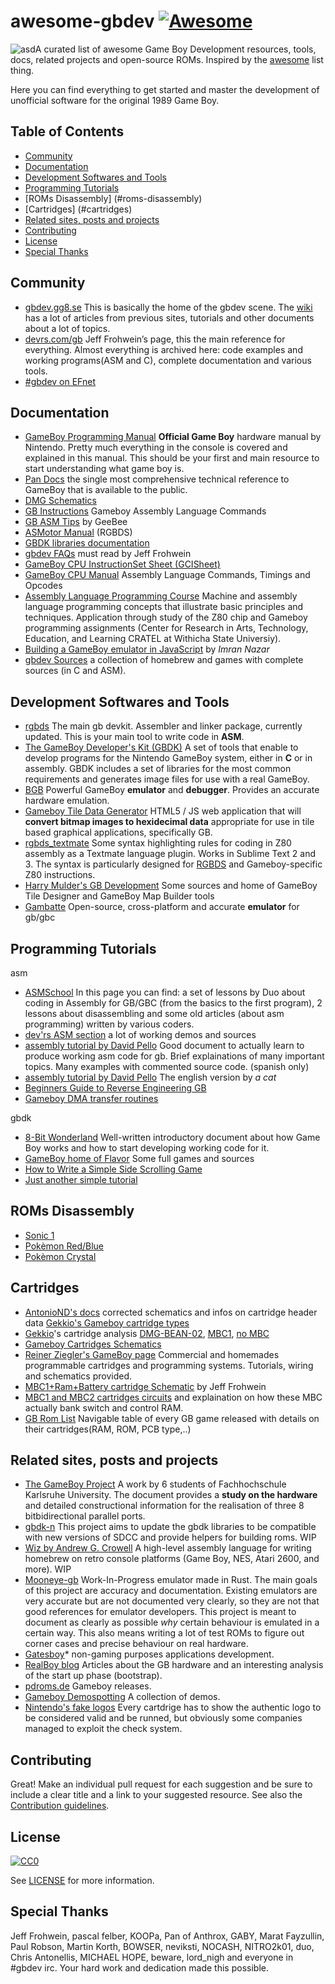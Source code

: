 ﻿# awesome-gbdev [![Awesome](https://cdn.rawgit.com/sindresorhus/awesome/d7305f38d29fed78fa85652e3a63e154dd8e8829/media/badge.svg)](#awesome-gbdev)

![asd](http://orig04.deviantart.net/fb5e/f/2010/239/6/1/free_av__gameboy_by_kiddo47.gif)A curated list of awesome Game Boy Development resources, tools, docs, related projects and open-source ROMs. Inspired by the [awesome](https://github.com/sindresorhus/awesome) list thing.

Here you can find everything to get started and master the development of unofficial software for the original 1989 Game Boy.

## Table of Contents

- [Community](#community)
- [Documentation](#documentation)
- [Development Softwares and Tools](#development-softwares-and-tools)
- [Programming Tutorials](#programming-tutorials)
- [ROMs Disassembly] (#roms-disassembly)
- [Cartridges] (#cartridges)
- [Related sites, posts and projects](#related-sitesposts-and-projects)
- [Contributing](#contributing)
- [License](#license)
- [Special Thanks](#special-thanks)

## Community
- [gbdev.gg8.se](http://gbdev.gg8.se) This is basically the home of the gbdev scene. The [wiki](http://gbdev.gg8.se/wiki/articles/Main_Page) has a lot of articles from previous sites, tutorials and other documents about a lot of topics.
- [devrs.com/gb](devrs.com/gb) Jeff Frohwein’s page, this the main reference for everything. Almost everything is archived here: code examples and working programs(ASM and C), complete documentation and various tools.
- [#gbdev on EFnet](http://chat.efnet.org/?channels=gbdev)

## Documentation
- [GameBoy Programming Manual](http://www.romhacking.net/documents/544/) **Official Game Boy** hardware manual by Nintendo. Pretty much everything in the console is covered and explained in this manual. This should be your first and main resource to start understanding what game boy is. 
- [Pan Docs](http://bgb.bircd.org/pandocs.htm) the single most comprehensive technical reference to GameBoy that is available to the public. 
- [DMG Schematics](http://gbdev.gg8.se/wiki/articles/DMG_Schematics)
- [GB Instructions](http://www.chrisantonellis.com/files/gameboy/gb-instructions.txt) Gameboy Assembly Language Commands 
- [GB ASM Tips](http://www.chrisantonellis.com/files/gameboy/gb-asm-tips.txt) by GeeBee 
- [ASMotor Manual](http://www.chrisantonellis.com/files/gameboy/asmotor-v0.1.0-manual.pdf) (RGBDS) 
- [GBDK libraries documentation](http://gbdk.sourceforge.net/doc/gbdk-doc.pdf) 
- [gbdev FAQs](http://www.devrs.com/gb/files/faqs.html) must read by Jeff Frohwein 
- [GameBoy CPU InstructionSet Sheet (GCISheet)](http://www.devrs.com/gb/files/GBCPU_Instr.html)</span> 
- [GameBoy CPU Manual](http://marc.rawer.de/Gameboy/Docs/GBCPUman.pdf) Assembly Language Commands, Timings and Opcodes
- [Assembly Language Programming Course](http://cratel.wichita.edu/cratel/ECE238Spr08) Machine and assembly language programming concepts that illustrate basic principles and techniques. Application through study of the Z80 chip and Gameboy programming assignments (Center for Research in Arts, Technology, Education, and Learning CRATEL at Withicha State Universiy).
- [Building a GameBoy emulator in JavaScript](http://imrannazar.com/GameBoy-Emulation-in-JavaScript) by _Imran Nazar_ 
- [gbdev Sources](https://github.com/avivace/awesome-gbdev/blob/master/SOURCES.md) a collection of homebrew and games with complete sources (in C and ASM).

## Development Softwares and Tools
- [rgbds](https://github.com/bentley/rgbds) The main gb devkit. Assembler and linker package, currently updated. This is your main tool to write code in **ASM**. 
- [The GameBoy Developer's Kit (GBDK)](http://gbdk.sourceforge.net/) A set of tools that enable to develop programs for the Nintendo GameBoy system, either in **C** or in assembly. GBDK includes a set of libraries for the most common requirements and generates image files for use with a real GameBoy. 
- [BGB](http://bgb.bircd.org/) Powerful GameBoy **emulator** and **debugger**. Provides an accurate hardware emulation.
- [Gameboy Tile Data Generator](http://www.chrisantonellis.com/gameboy/gbtdg/) HTML5 / JS web application that will **convert bitmap images to hexidecimal data** appropriate for use in tile based graphical applications, specifically GB.
- [rgbds_textmate](https://github.com/Bananattack/rgbds_textmate) Some syntax highlighting rules for coding in Z80 assembly as a Textmate language plugin. Works in Sublime Text 2 and 3\. The syntax is particularly designed for [RGBDS](http://www.otakunozoku.com/rednex-gameboy-development-system/) and Gameboy-specific Z80 instructions. 
- [Harry Mulder's GB Development](http://www.devrs.com/gb/hmgd/intro.html) Some sources and home of GameBoy Tile Designer and GameBoy Map Builder tools 
- [Gambatte](http://sourceforge.net/projects/gambatte/) Open-source, cross-platform and accurate **emulator** for gb/gbc

## Programming Tutorials
asm
- [ASMSchool](http://gameboy.mongenel.com/asmschool.html) In this page you can find: a set of lessons by Duo about coding in Assembly for GB/GBC (from the basics to the first program), 2 lessons about disassembling and some old articles (about asm programming) written by various coders. 
- [dev'rs ASM section](http://www.devrs.com/gb/asmcode.php) a lot of working demos and sources 
- [assembly tutorial by David Pello](http://wiki.ladecadence.net/doku.php?do=show&id=tutorial_de_ensamblador) Good document to actually learn to produce working asm code for gb. Brief explainations of many important topics. Many examples with commented source code. (spanish only) 
- [assembly tutorial by David Pello](http://92.19.232.58:82/files/GameBoy_RGBDS_ASM_Tutorial.zip) The english version by _a cat_ 
- [Beginners Guide to Reverse Engineering GB](http://www.bennvenn.com/Beginners_Guide_To_Reverse_Engineering.htm) 
- [Gameboy DMA transfer routines](http://siobyte.xyz/fast-dma/)

gbdk
- [8-Bit Wonderland](http://belial.blarzwurst.de/gbpaper/paper.pdf) Well-written introductory document about how Game Boy works and how to start developing working code for it. 
- [GameBoy home of Flavor](http://www.personal.triticom.com/~erm/GameBoy/) Some full games and sources 
- [How to Write a Simple Side Scrolling Game](http://pastebin.com/F3tHLj68) 
- [Just another simple tutorial](http://pastebin.com/gzT47MPJ)

## ROMs Disassembly
- [Sonic 1](https://github.com/Kroc/Sonic1-Z80-ASM)
- [Pokèmon Red/Blue](https://github.com/pret/pokered)
- [Pokèmon Crystal](https://github.com/pret/pokecrystal)

## Cartridges
- [AntonioND's docs](https://github.com/AntonioND/giibiiadvance/tree/master/docs) corrected schematics and infos on cartridge header data [Gekkio's Gameboy cartridge types](http://gekkio.fi/blog/2015-02-14-mooneye-gb-gameboy-cartridge-types.html)
- [Gekkio](http://gekkio.fi/blog/)'s cartridge analysis [DMG-BEAN-02](http://gekkio.fi/blog/2015-05-18-mooneye-gb-cartridge-analysis-dmg-bean-02.html), [MBC1](http://gekkio.fi/blog/2015-05-17-mooneye-gb-cartridge-analysis-fortress-of-fear.html), [no MBC](http://gekkio.fi/blog/2015-02-28-mooneye-gb-cartridge-analysis-tetris.html) 
- [Gameboy Cartridges Schematics](http://www.devrs.com/gb/files/gb.html) 
- [Reiner Ziegler's GameBoy page](http://www.reinerziegler.de/readplus.htm) Commercial and homemades programmable cartridges and programming systems. Tutorials, wiring and schematics provided. 
- [MBC1+Ram+Battery cartridge Schematic](http://www.devrs.com/gb/files/mbc1.gif) by Jeff Frohwein 
- [MBC1 and MBC2 cartridges circuits](http://fms.komkon.org/GameBoy/Tech/Carts.html) and explaination on how these MBC actually bank switch and control RAM. 
- [GB Rom List](https://docs.google.com/spreadsheets/d/1cOS__xEj8bBT7cqEDgJcYStKuFAS8mMA4uErx9kA40M/edit?usp=sharing) Navigable table of every GB game released with details on their cartridges(RAM, ROM, PCB type,..)

## Related sites, posts and projects
- [The GameBoy Project](http://marc.rawer.de/Gameboy/Docs/GBProject.pdf) A work by 6 students of Fachhochschule Karlsruhe University. The document provides a **study on the hardware** and detailed constructional information for the realisation of three 8 bitbidirectional parallel ports.
- [gbdk-n](https://github.com/rotmoset/gbdk-n) This project aims to update the gbdk libraries to be compatible with new versions of SDCC and provide helpers for building roms. WIP 
- [Wiz by Andrew G. Crowell](https://github.com/Bananattack) A high-level assembly language for writing homebrew on retro console platforms (Game Boy, NES, Atari 2600, and more). WIP 
- [Mooneye-gb](https://github.com/Gekkio/mooneye-gb) Work-In-Progress emulator made in Rust. The main goals of this project are accuracy and documentation. Existing emulators are very accurate but are not documented very clearly, so they are not that good references for emulator developers. This project is meant to document as clearly as possible _why_ certain behaviour is emulated in a certain way. This also means writing a lot of test ROMs to figure out corner cases and precise behaviour on real hardware. 
- [Gatesboy](https://web.archive.org/web/*/http://www.gatesboy.com/)* non-gaming purposes applications development.
- [RealBoy blog](https://realboyemulator.wordpress.com/) Articles about the GB hardware and an interesting <span data-dobid="hdw">analysis</span> of the start up phase (bootstrap). 
- [pdroms.de](http://pdroms.de/news/gameboy/) Gameboy releases. 
- [Gameboy Demospotting](http://gameboy.modermodemet.se/en) A collection of demos. 
- [Nintendo's fake logos](http://fuji.drillspirits.net/?post=87) Every cartdrige has to show the authentic logo to be considered valid and be runned, but obviously some companies managed to exploit the check system.

## Contributing
Great! Make an individual pull request for each suggestion and be sure to include a clear title and a link to your suggested resource.
See also the [Contribution guidelines](https://github.com/avivace/awesome-gbdev/blob/master/CONTRIBUTING.md).

## License

[![CC0](http://i.creativecommons.org/p/zero/1.0/88x31.png)](http://creativecommons.org/publicdomain/zero/1.0/)

See [LICENSE](LICENSE) for more information.

## Special Thanks
Jeff Frohwein, pascal felber, KOOPa, Pan of Anthrox, GABY, Marat Fayzullin, Paul Robson, Martin Korth, BOWSER, neviksti, NOCASH, NITRO2k01, duo, Chris Antonellis, MICHAEL HOPE, beware, lord_nigh and everyone in #gbdev irc.
Your hard work and dedication made this possible.
